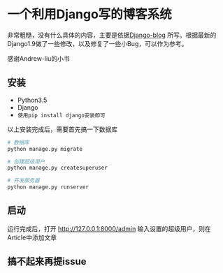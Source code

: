 # 一个利用Django写的博客系统

非常粗糙，没有什么具体的内容，主要是依据[Django-blog](https://www.gitbook.com/book/andrew-liu/django-blog)
所写。根据最新的Django1.9做了一些修改，以及修复了一些小Bug，可以作为参考。

感谢Andrew-liu的小书

## 安装

- Python3.5
- Django 
- `使用pip install django安装即可`

以上安装完成后，需要首先搞一下数据库

```bash
# 数据库
python manage.py migrate

# 创建超级用户
python manage.py createsuperuser

# 开发服务器
python manage.py runserver
```

## 启动

   运行完成后，打开 http://127.0.0.1:8000/admin
   输入设置的超级用户，则在Article中添加文章

## 搞不起来再提issue
